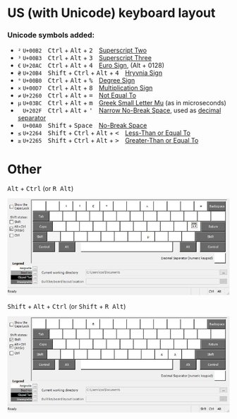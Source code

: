 # US (with Unicode) keyboard layout

### Unicode symbols added:
* <code>²</code>&nbsp;`U+00B2` <kbd>Ctrl</kbd> + <kbd>Alt</kbd> + <kbd>2</kbd> [Superscript Two](https://www.compart.com/en/unicode/U+00B2)
* <code>³</code>&nbsp;`U+00B3` <kbd>Ctrl</kbd> + <kbd>Alt</kbd> + <kbd>3</kbd> [Superscript Three](https://www.compart.com/en/unicode/U+00B3)
* <code>€</code>&nbsp;`U+20AC` <kbd>Ctrl</kbd> + <kbd>Alt</kbd> + <kbd>4</kbd> [Euro Sign](https://www.compart.com/en/unicode/U+20AC), (Alt + 0128)
* <code>₴</code>&nbsp;`U+20B4` <kbd>Shift</kbd> + <kbd>Ctrl</kbd> + <kbd>Alt</kbd> + <kbd>4</kbd> [Hryvnia Sign](https://www.compart.com/en/unicode/U+20B4)
* <code>°</code>&nbsp;`U+00B0` <kbd>Ctrl</kbd> + <kbd>Alt</kbd> + <kbd>%</kbd> [Degree Sign](https://www.compart.com/en/unicode/U+00B0)
* <code>×</code>&nbsp;`U+00D7` <kbd>Ctrl</kbd> + <kbd>Alt</kbd> + <kbd>8</kbd> [Multiplication Sign](https://www.compart.com/en/unicode/U+00D7)
* <code>≠</code>&nbsp;`U+2260` <kbd>Ctrl</kbd> + <kbd>Alt</kbd> + <kbd>=</kbd> [Not Equal To](https://www.compart.com/en/unicode/U+2260)
* <code>μ</code>&nbsp;`U+03BC` <kbd>Ctrl</kbd> + <kbd>Alt</kbd> + <kbd>m</kbd> [Greek Small Letter Mu](https://www.compart.com/en/unicode/U+03BC) (as in microseconds)
* <code> </code>&nbsp;`U+202F` <kbd>Ctrl</kbd> + <kbd>Alt</kbd> + <kbd>'</kbd> [Narrow No-Break Space](https://www.compart.com/en/unicode/U+202F), used as [decimal separator](https://en.wikipedia.org/wiki/Decimal_separator#Unicode_characters)
* <code> </code>&nbsp;`U+00A0` <kbd>Shift</kbd> + <kbd>Space</kbd> [No-Break Space](https://www.compart.com/en/unicode/U+00A0)
* <code>≤</code>&nbsp;`U+2264` <kbd>Shift</kbd> + <kbd>Ctrl</kbd> + <kbd>Alt</kbd> + <kbd>&lt;</kbd> [Less-Than or Equal To](https://www.compart.com/en/unicode/U+2264)
* <code>≥</code>&nbsp;`U+2265` <kbd>Shift</kbd> + <kbd>Ctrl</kbd> + <kbd>Alt</kbd> + <kbd>&gt;</kbd> [Greater-Than or Equal To](https://www.compart.com/en/unicode/U+2265)


# Other

<kbd>Alt</kbd> + <kbd>Ctrl</kbd>  (or <kbd>R Alt</kbd>) 

![AltGr](us_uniAltGr.jpg)

<kbd>Shift</kbd> + <kbd>Alt</kbd> + <kbd>Ctrl</kbd> (or <kbd>Shift</kbd> + <kbd>R Alt</kbd>)  

![AltGr](us_uniShftAltGr.jpg)
